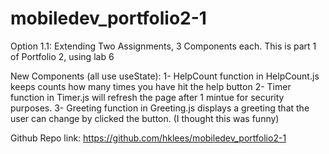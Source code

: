 # mobiledev_portfolio2-1
Option 1.1: Extending Two Assignments, 3 Components each.
This is part 1 of Portfolio 2, using lab 6

New Components (all use useState):
1- HelpCount function in HelpCount.js keeps counts how many times you have hit the help button
2- Timer function in Timer.js will refresh the page after 1 mintue for security purposes.
3- Greeting function in Greeting.js displays a greeting that the user can change by clicked the button.
(I thought this was funny)


Github Repo link: https://github.com/hklees/mobiledev_portfolio2-1

